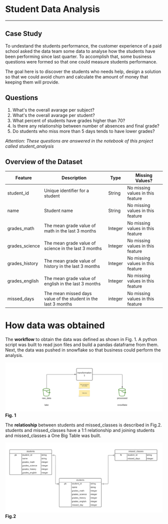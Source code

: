 # Student Data Analysis
---
## Case Study
To undestand the students performance, the customer experience of a paid school asked the data team some data to analyse how the students have been performing since last quarter. To accomplish that, some business questions were formed so that one could measure students performance.

The goal here is to discover the students who needs help, design a solution so that we could avoid churn and calculate the amount of money that keeping them will provide.

## Questions
1. What's the overall avarage per subject?
2. What's the overall avarage per student?
3. What percent of students have grades higher than 70?
4. Is there any relationship between number of absences and final grade?
5. Do students who miss more than 5 days tends to have lower grades?

*Attention: These questions are answered in the notebook of this project called student_analysis*

## Overview of the Dataset

|**Feature**|**Description**| **Type** | **Missing Values?** | 
|---------|------------|-------------|-------------|
|student_id	| Unique identifier for a student| String| No missing values in this feature|
|name	| Student name| String| No missing values in this feature|
|grades_math	| The mean grade value of math in the last 3 months | Integer| No missing values in this feature|
|grades_science	| The mean grade value of science in the last 3 months| Integer| No missing values in this feature|
|grades_history	| The mean grade value of history in the last 3 months| Integer| No missing values in this feature|
|grades_english	| The mean grade value of english in the last 3 months| Integer| No missing values in this feature|
|missed_days	| The mean missed days value of the student in the last 3 months| integer| No missing values in this feature|


# How data was obtained

The **workflow** to obtain the data was defined as shown in Fig. 1. A python script was built to read json files and build a pandas dataframe from them. Next, the data was pushed in snowflake so that business could perform the analysis.


![](workflow.png "Workflow")**Fig. 1**


The **relatioship** between students and missed_classes is described in Fig.2. students and missed_classes have a 1:1 relationship and joining  students and missed_classes a One Big Table was built.

![](modelagem.png "Relationship")**Fig.2**




